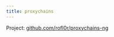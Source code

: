 ```yaml
---
title: proxychains
---
```


Project: [github.com/rofl0r/proxychains-ng](https://github.com/rofl0r/proxychains-ng)

